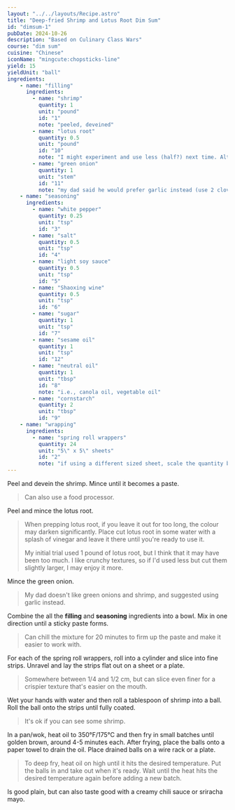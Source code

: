 ```yaml
---
layout: "../../layouts/Recipe.astro"
title: "Deep-fried Shrimp and Lotus Root Dim Sum"
id: "dimsum-1"
pubDate: 2024-10-26
description: "Based on Culinary Class Wars"
course: "dim sum"
cuisine: "Chinese"
iconName: "mingcute:chopsticks-line"
yield: 15
yieldUnit: "ball"
ingredients:
    - name: "filling"
      ingredients:
        - name: "shrimp"
          quantity: 1
          unit: "pound"
          id: "1"
          note: "peeled, deveined"
        - name: "lotus root"
          quantity: 0.5
          unit: "pound"
          id: "10"
          note: "I might experiment and use less (half?) next time. Alternatively, I would try using water chestnuts."
        - name: "green onion"
          quantity: 1
          unit: "stem"
          id: "11"
          note: "my dad said he would prefer garlic instead (use 2 cloves per 15 ball batch)"
    - name: "seasoning"
      ingredients:
        - name: "white pepper"
          quantity: 0.25
          unit: "tsp"
          id: "3"
        - name: "salt"
          quantity: 0.5
          unit: "tsp"
          id: "4"
        - name: "light soy sauce"
          quantity: 0.5
          unit: "tsp"
          id: "5"
        - name: "Shaoxing wine"
          quantity: 0.5
          unit: "tsp"
          id: "6"
        - name: "sugar"
          quantity: 1
          unit: "tsp"
          id: "7"
        - name: "sesame oil"
          quantity: 1
          unit: "tsp"
          id: "12"
        - name: "neutral oil"
          quantity: 1
          unit: "tbsp"
          id: "8"
          note: "i.e., canola oil, vegetable oil"
        - name: "cornstarch"
          quantity: 2
          unit: "tbsp"
          id: "9"
    - name: "wrapping"
      ingredients:
        - name: "spring roll wrappers"
          quantity: 24
          unit: "5\" x 5\" sheets"
          id: "2"
          note: "if using a different sized sheet, scale the quantity based on the area of the sheets"
---
```


Peel and devein the <span class="ingredient" data-id="1">shrimp</span>. Mince until it becomes a paste.
> Can also use a food processor.

Peel and mince the <span class="ingredient" data-id="10">lotus root</span>. 
> When prepping lotus root, if you leave it out for too long, the colour may darken significantly. Place cut lotus root in some water with a splash of vinegar and leave it there until you're ready to use it.
>
> My initial trial used 1 pound of lotus root, but I think that it may have been too much. I like crunchy textures, so if I'd used less but cut them slightly larger, I may enjoy it more.

Mince the <span class="ingredient" data-id="11">green onion</span>.
> My dad doesn't like green onions and shrimp, and suggested using garlic instead.

Combine the all the **filling** and **seasoning** ingredients into a bowl. Mix in one direction until a sticky paste forms.
> Can chill the mixture for 20 minutes to firm up the paste and make it easier to work with.

For each of the <span class="ingredient" data-id="2">spring roll wrappers</span>, roll into a cylinder and slice into fine strips. Unravel and lay the strips flat out on a sheet or a plate.
> Somewhere between 1/4 and 1/2 cm, but can slice even finer for a crispier texture that's easier on the mouth.

Wet your hands with water and then roll a tablespoon of shrimp into a ball. Roll the ball onto the strips until fully coated.
> It's ok if you can see some shrimp.

In a pan/wok, heat oil to 350°F/175°C and then fry in small batches until golden brown, around 4-5 minutes each. After frying, place the balls onto a paper towel to drain the oil. Place drained balls on a wire rack or a plate.
> To deep fry, heat oil on high until it hits the desired temperature. Put the balls in and take out when it's ready. Wait until the heat hits the desired temperature again before adding a new batch.

Is good plain, but can also taste good with a creamy chili sauce or sriracha mayo.